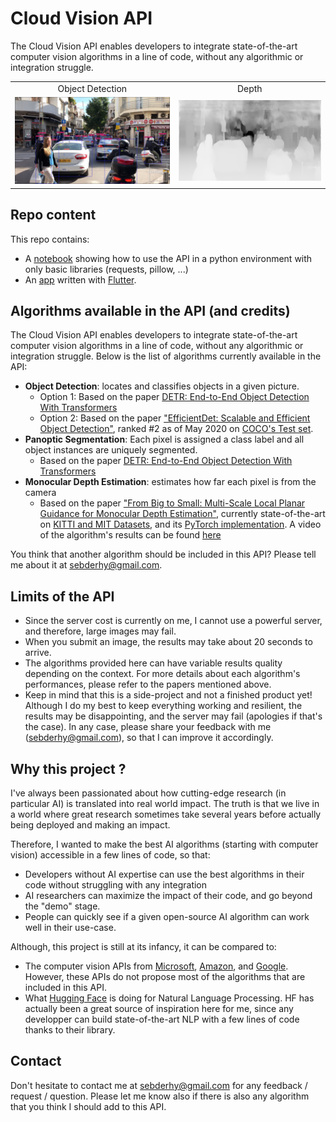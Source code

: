 # Cloud Vision API
The Cloud Vision API enables developers to integrate state-of-the-art computer vision algorithms in a line of code, without any algorithmic or integration struggle.

<table>
    <tr><td><center>Object Detection</center></td><td><center>Depth</center></td></tr>
    <tr><td><img src='img_out/efficientdet-d7.png'></td><td><img src='img_out/depth-bts.png'></td></tr>
</table>

## Repo content
This repo contains:
* A [notebook](test_api.ipynb) showing how to use the API in a python environment with only basic libraries (requests, pillow, ...)
* An [app](https://drive.google.com/open?id=1tPdnUmslA8EeusONc26vTbXXIY6aJ9Nx) written with [Flutter](https://github.com/flutter/flutter).

## Algorithms available in the API (and credits)
The Cloud Vision API enables developers to integrate state-of-the-art computer vision algorithms in a line of code, without any algorithmic or integration struggle. Below is the list of algorithms currently available in the API:
* **Object Detection**: locates and classifies objects in a given picture. <br />
    * Option 1: Based on the paper [DETR: End-to-End Object Detection With Transformers](https://alcinos.github.io/detr_page/)
    * Option 2: Based on the paper ["EfficientDet: Scalable and Efficient Object Detection"](https://arxiv.org/pdf/1911.09070.pdf), ranked #2 as of May 2020 on [COCO's Test set](https://paperswithcode.com/sota/object-detection-on-coco).
* **Panoptic Segmentation**: Each pixel is assigned a class label and all object instances are uniquely segmented.
    * Based on the paper [DETR: End-to-End Object Detection With Transformers](https://alcinos.github.io/detr_page/)
* **Monocular Depth Estimation**:  estimates how far each pixel is from the camera <br />
    * Based on the paper ["From Big to Small: Multi-Scale Local Planar Guidance for Monocular Depth Estimation"](https://arxiv.org/pdf/1907.10326v5.pdf), currently state-of-the-art on [KITTI and MIT Datasets](https://paperswithcode.com/task/monocular-depth-estimation), and its [PyTorch implementation](https://github.com/Navhkrin/Bts-PyTorch). A video of the algorithm's results can be found [here](https://www.youtube.com/watch?v=ekezJiGaiQk&feature=youtu.be)
    
You think that another algorithm should be included in this API? Please tell me about it at [sebderhy@gmail.com](sebderhy@gmail.com).

## Limits of the API
* Since the server cost is currently on me, I cannot use a powerful server, and therefore, large images may fail. 
* When you submit an image, the results may take about 20 seconds to arrive.
* The algorithms provided here can have variable results quality depending on the context. For more details about each algorithm's performances, please refer to the papers mentioned above.
* Keep in mind that this is a side-project and not a finished product yet! Although I do my best to keep everything working and resilient, the results may be disappointing, and the server may fail (apologies if that's the case). In any case, please share your feedback with me (sebderhy@gmail.com), so that I can improve it accordingly.   

## Why this project ?
I've always been passionated about how cutting-edge research (in particular AI) is translated into real world impact. The truth is that we live in a world where great research sometimes take several years before actually being deployed and making an impact. 

Therefore, I wanted to make the best AI algorithms (starting with computer vision) accessible in a few lines of code, so that:
* Developers without AI expertise can use the best algorithms in their code without struggling with any integration
* AI researchers can maximize the impact of their code, and go beyond the "demo" stage.   
* People can quickly see if a given open-source AI algorithm can work well in their use-case.  

Although, this project is still at its infancy, it can be compared to:
* The computer vision APIs from [Microsoft](https://azure.microsoft.com/en-us/services/cognitive-services/computer-vision/#features), [Amazon](https://aws.amazon.com/rekognition/), and [Google](https://cloud.google.com/vision). However, these APIs do not propose most of the algorithms that are included in this API.
* What [Hugging Face](https://huggingface.co/) is doing for Natural Language Processing. HF has actually been a great source of inspiration here for me, since any developper can build state-of-the-art NLP with a few lines of code thanks to their library.

## Contact
Don't hesitate to contact me at sebderhy@gmail.com for any feedback / request / question. Please let me know also if there is also any algorithm that you think I should add to this API.
